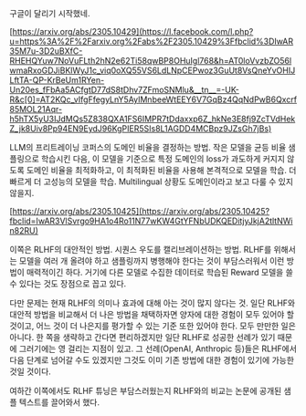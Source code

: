 구글이 달리기 시작했네.

[https://arxiv.org/abs/2305.10429](https://l.facebook.com/l.php?u=https%3A%2F%2Farxiv.org%2Fabs%2F2305.10429%3Ffbclid%3DIwAR35M7u-3D2uBXfC-RHEHQYuw7NoVuFLth2hN2e62Ti58qwBP8OHuIgl768&h=AT0loVvzbZO56lwmaRxoGDJiBKlWyJ1c_viq0oXQ55VS6LdLNpCEPwoz3GuUt8VsQneYvOHIJLftTA-QP-KrBeUm1RYen-Un20es_fFbAa5ACfgtD77dS8tDhv7ZFmoSNMlu&__tn__=-UK-R&c[0]=AT2KQc_vIfgFfegyLnY5AyIMnbeeWtEEY6V7GqBz4QqNdPwB6Qxcrf85MOL21Aqr-h5hTX5yU3IJdMQs5Z838QXA1FS6IMPR7tDdaxxp6Z_hkNe3E8fj9ZcTVdHekZ_jk8Uiv8Pp94EN9EydJ96KgPIER5SIs8L1AGDD4MCBpz9JZsGh7jBs)

LLM의 프리트레이닝 코퍼스의 도메인 비율을 결정하는 방법. 작은 모델을 균등 비율 샘플링으로 학습시킨 다음, 이 모델을 기준으로 특정 도메인의 loss가 과도하게 커지지 않도록 도메인 비율을 최적화하고, 이 최적화된 비율을 사용해 본격적으로 모델을 학습. 더 빠르게 더 고성능의 모델을 학습. Multilingual 상황도 도메인이라고 보고 다룰 수 있지 않을지.

[https://arxiv.org/abs/2305.10425](https://arxiv.org/abs/2305.10425?fbclid=IwAR3VlSvrgo9HA1o4Ro11N77wKW4GtYFNbUDKQEDitjyJkjA2tltNWin82RU)

이쪽은 RLHF의 대안적인 방법. 시퀀스 우도를 캘리브레이션하는 방법. RLHF를 위해서는 모델을 여러 개 올려야 하고 샘플링까지 병행해야 한다는 것이 부담스러워서 이런 방법이 매력적이긴 하다. 거기에 다른 모델로 수집한 데이터로 학습된 Reward 모델을 쓸 수 있다는 것도 장점으로 꼽고 있다.

다만 문제는 현재 RLHF의 의미나 효과에 대해 아는 것이 많지 않다는 것. 일단 RLHF와 대안적 방법을 비교해서 더 나은 방법을 채택하자면 양자에 대한 경험이 모두 있어야 할 것이고, 어느 것이 더 나은지를 평가할 수 있는 기준 또한 있어야 한다. 모두 만만한 일은 아니다. 한 쪽을 생략하고 간다면 편리하겠지만 일단 RLHF로 성공한 선례가 있기 때문에 그러기에는 영 걸리는 지점이 있고. 그 선례(OpenAI, Anthropic 등)들은 RLHF에서 다음 단계로 넘어갈 수도 있겠지만 그것도 이미 기존 방법에 대한 경험이 있기에 가능한 것일 것이다.

여하간 이쪽에서도 RLHF 튜닝은 부담스러웠는지 RLHF와의 비교는 논문에 공개된 샘플 텍스트를 끌어와서 했다.
